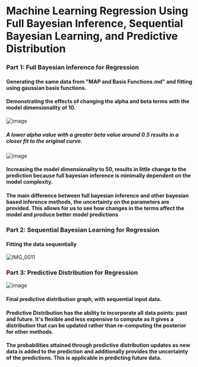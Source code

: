 # Machine Learning Regression Using Full Bayesian Inference, Sequential Bayesian Learning, and Predictive Distribution

### Part 1: Full Bayesian Inference for Regression
#### Generating the same data from "MAP and Basis Functions.md" and fitting using gaussian basis functions. 
#### Demonstrating the effects of changing the alpha and beta terms with the model dimensionality of 10.


![image](https://github.com/pimeas/Machine-Learning/assets/112512011/8e1b57e6-fb6c-44b7-bde7-31619b9535b9)


##### A lower alpha value with a greater beta value around 0.5 results in a closer fit to the original curve.

![image](https://github.com/pimeas/Machine-Learning/assets/112512011/e5a7df83-ae88-44e0-ae97-7ec8f8c2a71d)

#### Increasing the model dimensionality to 50, results in little change to the prediction because full bayesian inference is minimally dependent on the model complexity.

#### The main difference between full bayesian inference and other bayesian based inference methods, the uncertainty on the parameters are provided. This allows for us to see how changes in the terms affect the model and produce better model predictions

### Part 2: Sequential Bayesian Learning for Regression
#### Fitting the data sequentially 
![IMG_0011](https://github.com/pimeas/Machine-Learning/assets/112512011/80421dc5-ee68-4ddc-a30b-2ecd184910de)


### Part 3: Predictive Distribution for Regression

![image](https://github.com/pimeas/Machine-Learning/assets/112512011/73fbc53a-0142-4dc5-980c-2acef1c2896a)

#### Final predictive distribution graph, with sequential input data. 
#### Predictive Distribution has the ability to incorporate all data points: past and future. It's flexible and less expensive to compute as it gives a distribution that can be updated rather than re-computing the posterior for other methods.
#### The probabilities attained through predictive distribution updates as new data is added to the prediction and additionally provides the uncertainty of the predictions. This is applicable in predicting future data.

